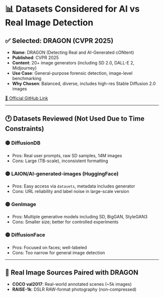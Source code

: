# 📊 Datasets Considered for AI vs Real Image Detection

## ✅ Selected: DRAGON (CVPR 2025)
- **Name**: DRAGON (Detecting Real and AI-Generated cONtent)
- **Published**: CVPR 2025
- **Content**: 20+ image generators (including SD 2.0, DALL-E 2, Midjourney)
- **Use Case**: General-purpose forensic detection, image-level benchmarking
- **Why Chosen**: Balanced, diverse, includes high-res Stable Diffusion 2.0 images

[🔗 Official GitHub Link](https://github.com/NVlabs/DRAGON)

---

## 🕐 Datasets Reviewed (Not Used Due to Time Constraints)

### 🟡 DiffusionDB
- Pros: Real user prompts, raw SD samples, 14M images
- Cons: Large (TB-scale), inconsistent formatting

### 🟡 LAION/AI-generated-images (HuggingFace)
- Pros: Easy access via `datasets`, metadata includes generator
- Cons: URL reliability and label noise in large-scale version

### 🟡 GenImage
- Pros: Multiple generative models including SD, BigGAN, StyleGAN3
- Cons: Smaller size; better for controlled experiments

### 🟡 DiffusionFace
- Pros: Focused on faces; well-labeled
- Cons: Too narrow for general image detection

---

## 💾 Real Image Sources Paired with DRAGON
- **COCO val2017**: Real-world annotated scenes (~5k images)
- **RAISE-1k**: DSLR RAW-format photography (non-compressed)
